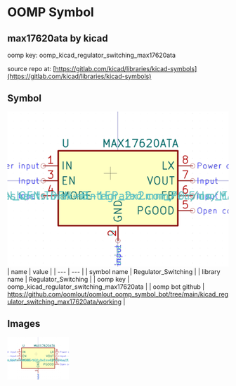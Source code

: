 # OOMP Symbol  
## max17620ata  by kicad  
  
oomp key: oomp_kicad_regulator_switching_max17620ata  
  
source repo at: [https://gitlab.com/kicad/libraries/kicad-symbols](https://gitlab.com/kicad/libraries/kicad-symbols)  
## Symbol  
  
[![working.png](working_600.png)](working.png)  
| name | value | 
| --- | --- | 
| symbol name | Regulator_Switching | 
| library name | Regulator_Switching | 
| oomp key | oomp_kicad_regulator_switching_max17620ata | 
| oomp bot github | https://github.com/oomlout/oomlout_oomp_symbol_bot/tree/main/kicad_regulator_switching_max17620ata/working | 
## Images  
  
[![working.png](working_140.png)](working.png)  
